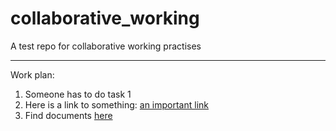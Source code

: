 # collaborative_working
A test repo for collaborative working practises

------------------------------

Work plan:

1) Someone has to do task 1
2) Here is a link to something: [an important link](https://www.youtube.com/watch?v=dQw4w9WgXcQ)
3) Find documents [here][documents_path]

[documents_path]:./docs/

